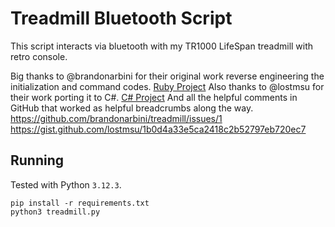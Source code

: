 # Treadmill Bluetooth Script

This script interacts via bluetooth with my TR1000 LifeSpan treadmill with retro console.

Big thanks to @brandonarbini for their original work reverse engineering the initialization and command codes. [Ruby Project](https://github.com/brandonarbini/treadmill)
Also thanks to @lostmsu for their work porting it to C#. [C# Project](https://github.com/lostmsu/Xrcise)
And all the helpful comments in GitHub that worked as helpful breadcrumbs along the way.
https://github.com/brandonarbini/treadmill/issues/1
https://gist.github.com/lostmsu/1b0d4a33e5ca2418c2b52797eb720ec7

## Running

Tested with Python `3.12.3`.

```
pip install -r requirements.txt
python3 treadmill.py
```